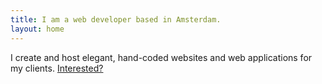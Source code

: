 ```yaml
---
title: I am a web developer based in Amsterdam.
layout: home
---
```


I create and host elegant, hand-coded websites and web applications for my clients. [Interested?](/about/)